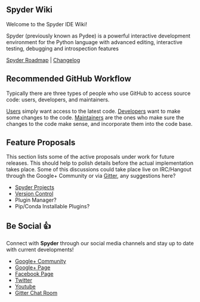 ## Spyder Wiki
Welcome to the Spyder IDE Wiki!

Spyder (previously known as Pydee) is a powerful interactive development environment for the Python language with advanced editing, interactive testing, debugging and introspection features

[Spyder Roadmap](https://github.com/spyder-ide/spyder/wiki/Roadmap) | [Changelog](https://github.com/spyder-ide/spyder/wiki/Changelog)

## Recommended GitHub Workflow
Typically there are three types of people who use GitHub to access source code:
users, developers, and maintainers. 

[Users](https://github.com/spyder-ide/spyder/wiki/Github-Recommended-Workflow#Users) simply want access to the latest
code. [Developers](https://github.com/spyder-ide/spyder/wiki/Github-Recommended-Workflow#Developers) want to make some changes to the code. [Maintainers](https://github.com/spyder-ide/spyder/wiki/Github-Recommended-Workflow#Maintainers) are the
ones who make sure the changes to the code make sense, and incorporate them
into the code base.

## Feature Proposals
This section lists some of the active proposals under work for future releases. This should help to polish details before the actual implementation takes place. Some of this discussions could take place live on IRC/Hangout through the Google+ Community or via [Gitter](https://gitter.im/), any suggestions here?

* [Spyder Projects](https://github.com/spyder-ide/spyder/wiki/Projects-Proposal)
* [Version Control](https://github.com/spyder-ide/spyder/wiki/Version-Control-Proposal)
* Plugin Manager?
* Pip/Conda Installable Plugins?

## Be Social :+1: 
Connect with **Spyder** through our social media channels and stay up to date with current developments!
 
* [Google+ Community](https://plus.google.com/communities/112932801653352854842)
* [Google+ Page](https://plus.google.com/107193318474220481102/posts)
* [Facebook Page](https://www.facebook.com/SpyderIDE)
* [Twitter](https://www.twitter.com/Spyder_IDE)
* [Youtube](https://www.youtube.com/channel/UCK0uCG7DVzKUAhaw8veitkw)
* [Gitter Chat Room](https://gitter.im/spyder-ide/public)